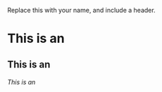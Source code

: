 Replace this with your name, and include a header.
# This is an 
  ## This is an 
  ###### This is an 

